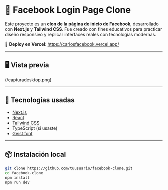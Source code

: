 # 📘 Facebook Login Page Clone

Este proyecto es un **clon de la página de inicio de Facebook**, desarrollado con **Next.js** y **Tailwind CSS**. Fue creado con fines educativos para practicar diseño responsivo y replicar interfaces reales con tecnologías modernas.

🔗 **Deploy en Vercel**: https://carlosfacebook.vercel.app/

---

## 🖥️ Vista previa

(/capturadesktop.png)

---

## 🚀 Tecnologías usadas

- [Next.js](https://nextjs.org/)
- [React](https://react.dev/)
- [Tailwind CSS](https://tailwindcss.com/)
- TypeScript (si usaste)
- [Geist font](https://vercel.com/font)

---

## 📦 Instalación local

```bash
git clone https://github.com/tuusuario/facebook-clone.git
cd facebook-clone
npm install
npm run dev

